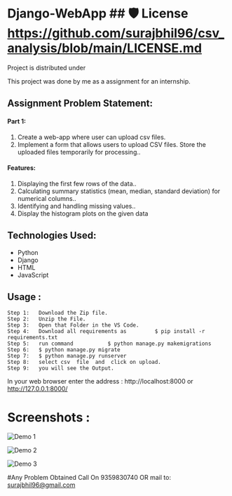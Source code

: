 # Django-WebApp  ## 🛡️ License <a name="license">https://github.com/surajbhil96/csv_analysis/blob/main/LICENSE.md</a>
Project is distributed under     

This project was done by me as a assignment for an internship.

<h2>Assignment Problem Statement:</h2>

<h4>Part 1:</h4>
<ol>
    <li>Create a web-app where user can upload csv files.</li>
    <li>Implement a form that allows users to upload CSV files. Store the uploaded files temporarily for processing..</li>
</ol>

<h4>Features:</h4>
<ol>
     <li>Displaying the first few rows of the data..</li>
     <li>Calculating summary statistics (mean, median, standard deviation) for numerical columns..</li>
     <li>Identifying and handling missing values..</li>
     <li>Display the histogram plots on the given data</li>
</ol>
    
<h2>Technologies Used:</h2>
<ul>
    <li>Python</li>
    <li>Django</li>
    <li>HTML</li>
    <li>JavaScript</li>
</ul>

<h2>Usage :</h2> 
  
    Step 1:   Download the Zip file. 
    Step 2:   Unzip the File.
    Step 3:   Open that Folder in the VS Code.
    Step 4:   Download all requirements as         $ pip install -r requirements.txt
    Step 5:   run command           $ python manage.py makemigrations
    Step 6:   $ python manage.py migrate
    Step 7:   $ python manage.py runserver
    Step 8:   select csv  file  and  click on upload. 
    Step 9:   you will see the Output.

    
   In your web browser enter the address : http://localhost:8000 or http://127.0.0.1:8000/


# Screenshots : 
![Demo 1](https://github.com/surajbhil96/csv_analysis/assets/149694041/c2374e2c-34e3-4849-bea7-99a3ade34e5a)

![Demo 2](https://github.com/surajbhil96/csv_analysis/assets/149694041/ab1fa744-605a-41c4-86b2-6a578ee6bd8d)


![Demo 3](https://github.com/surajbhil96/csv_analysis/assets/149694041/1fd4cc38-5c9a-42fd-8814-70e57419cc1b)



#Any Problem Obtained Call On 9359830740 OR  mail to:    surajbhil96@gmail.com
